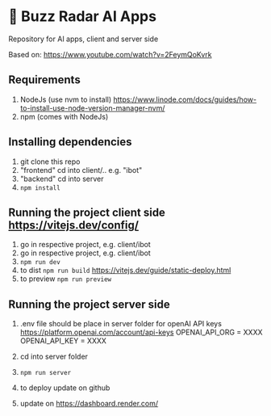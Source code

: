 # 🤖 Buzz Radar AI Apps
Repository for AI apps, client and server side

Based on: https://www.youtube.com/watch?v=2FeymQoKvrk

Requirements
------------
1. NodeJs (use nvm to install) https://www.linode.com/docs/guides/how-to-install-use-node-version-manager-nvm/
2. npm (comes with NodeJs)

Installing dependencies
--------------------------------------

1. git clone this repo
2. "frontend" cd into client/.. e.g. "ibot"
3. "backend" cd into server
3. `npm install`

Running the project client side
https://vitejs.dev/config/
--------------------------------------

1. go in respective project, e.g. client/ibot
2. go in respective project, e.g. client/ibot
3. `npm run dev`
4. to dist `npm run build` https://vitejs.dev/guide/static-deploy.html
5. to preview `npm run preview`

Running the project server side
--------------------------------------

1. .env file should be place in server folder for openAI API keys https://platform.openai.com/account/api-keys
OPENAI_API_ORG = XXXX
OPENAI_API_KEY = XXXX

2. cd into server folder
3. `npm run server`
4. to deploy update on github
5. update on https://dashboard.render.com/


